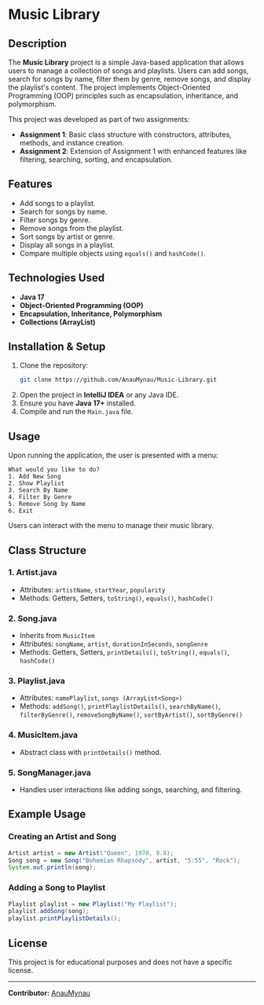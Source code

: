 # Music Library

## Description
The **Music Library** project is a simple Java-based application that allows users to manage a collection of songs and playlists. Users can add songs, search for songs by name, filter them by genre, remove songs, and display the playlist's content. The project implements Object-Oriented Programming (OOP) principles such as encapsulation, inheritance, and polymorphism.

This project was developed as part of two assignments:
- **Assignment 1**: Basic class structure with constructors, attributes, methods, and instance creation.
- **Assignment 2**: Extension of Assignment 1 with enhanced features like filtering, searching, sorting, and encapsulation.

## Features
- Add songs to a playlist.
- Search for songs by name.
- Filter songs by genre.
- Remove songs from the playlist.
- Sort songs by artist or genre.
- Display all songs in a playlist.
- Compare multiple objects using `equals()` and `hashCode()`.

## Technologies Used
- **Java 17**
- **Object-Oriented Programming (OOP)**
- **Encapsulation, Inheritance, Polymorphism**
- **Collections (ArrayList)**

## Installation & Setup
1. Clone the repository:
   ```sh
   git clone https://github.com/AnauMynau/Music-Library.git
   ```
2. Open the project in **IntelliJ IDEA** or any Java IDE.
3. Ensure you have **Java 17+** installed.
4. Compile and run the `Main.java` file.

## Usage
Upon running the application, the user is presented with a menu:
```
What would you like to do?
1. Add New Song
2. Show Playlist
3. Search By Name
4. Filter By Genre
5. Remove Song by Name
6. Exit
```
Users can interact with the menu to manage their music library.

## Class Structure
### **1. Artist.java**
- Attributes: `artistName`, `startYear`, `popularity`
- Methods: Getters, Setters, `toString()`, `equals()`, `hashCode()`

### **2. Song.java**
- Inherits from `MusicItem`
- Attributes: `songName`, `artist`, `durationInSeconds`, `songGenre`
- Methods: Getters, Setters, `printDetails()`, `toString()`, `equals()`, `hashCode()`

### **3. Playlist.java**
- Attributes: `namePlaylist`, `songs (ArrayList<Song>)`
- Methods: `addSong()`, `printPlaylistDetails()`, `searchByName()`, `filterByGenre()`, `removeSongByName()`, `sortByArtist()`, `sortByGenre()`

### **4. MusicItem.java**
- Abstract class with `printDetails()` method.

### **5. SongManager.java**
- Handles user interactions like adding songs, searching, and filtering.

## Example Usage
### Creating an Artist and Song
```java
Artist artist = new Artist("Queen", 1970, 9.8);
Song song = new Song("Bohemian Rhapsody", artist, "5:55", "Rock");
System.out.println(song);
```
### Adding a Song to Playlist
```java
Playlist playlist = new Playlist("My Playlist");
playlist.addSong(song);
playlist.printPlaylistDetails();
```

## License
This project is for educational purposes and does not have a specific license.

---
**Contributor:** [AnauMynau](https://github.com/AnauMynau)

